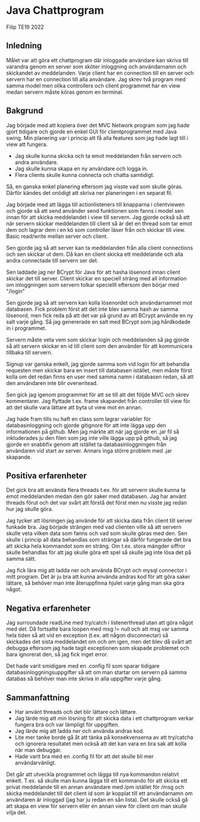 # Java Chattprogram

Filip TE19 2022

## Inledning

Målet var att göra ett chattprogram där inloggade användare kan skriva till varandra genom en server som 
sköter inloggning och användarnamn och skickandet av meddelanden. Varje client har en connection till en 
server och servern har en connection till alla användare. Jag skrev två program med samma model men olika 
controllers och client programmet har en view medan servern måste köras genom en terminal. 

## Bakgrund

Jag började med att kopiera över det MVC Network program som jag hade gjort tidigare och gjorde en enkel 
GUI för clientprogrammet med Java swing. Min planering var i princip att få alla features som jag hade 
lagt till i view att fungera. 

* Jag skulle kunna skicka och ta emot meddelanden från servern och andra 
användare. 
* Jag skulle kunna skapa en ny användare och logga in. 
* Flera clients skulle kunna connecta och chatta samtidigt.

Så, en ganska enkel planering eftersom 
jag visste vad som skulle göras. Därför kändes det onödigt 
att skriva ner planeringen i en separat fil.

Jag började med att lägga till actionlisteners till knapparna i clientviewen och gjorde så att send 
använder send funktionen som fanns i model sen innan för att skicka meddelandet i view till servern. 
Jag gjorde också så att när servern skickar meddelanden till client så är det en thread som tar emot 
dem och lagrar dem i en kö som controller läser från och skickar till view. Basic read/write mellan 
server och client.

Sen gjorde jag så att server kan ta meddelanden från alla client connections och sen skickar ut dem. 
Då kan en client skicka ett meddelande och alla andra connectade till servern ser det.

Sen laddade jag ner BCrypt för Java för att hasha lösenord innan client skickar det till server. 
Client skickar en speciell sträng med all information om inloggningen som servern tolkar speciellt 
eftersom den börjar med "/login" 

Sen gjorde jag så att servern kan kolla lösenordet och användarnamnet mot databasen. Fick problem först 
att det inte blev samma hash av samma lösenord, men fick reda på att det var på grund av att BCrypt 
använde en ny salt varje gång. Så jag genererade en salt med BCrypt som jag hårdkodade in i programmet.

Servern måste veta vem som skickar login och meddelanden så jag gjorde så att 
servern skickar en id till client som den använder för att kommunicera tillbaka till servern. 

Signup var ganska enkelt, jag gjorde samma som vid login för att behandla requesten men skickar 
bara en insert till databasen istället, men måste först kolla om det redan finns en user med samma namn 
i databasen redan, så att den användaren inte blir overwritead.

Sen gick jag igenom programmet för att se till att det följde MVC och skrev kommentarer. Jag flyttade t.ex. 
frame skapandet från controller till view för att det skulle vara lättare att byta ut view mot en annan.

Jag hade fram tills nu haft en class som lagrar variabler för databasinloggning och gjorde gitignore för 
att inte lägga upp den informationen på github. Men jag märkte att när jag gjorde en .jar fil så 
inkluderades ju den filen som jag inte ville lägga upp på github, så jag gjorde en snabbfix genom att 
istället ta databasinloggningen från användaren vid start av server. Annars inga större problem med .jar 
skapande.

## Positiva erfarenheter

Det gick bra att använda flera threads t.ex. för att servern skulle kunna ta emot meddelanden medan den 
gör saker med databasen. Jag har använt threads förut och det var svårt att förstå det först men nu visste 
jag redan hur jag skulle göra.

Jag tycker att lösningen jag använde för att skicka data från client till server funkade bra. 
Jag började strängen med vad clienten ville så att servern skulle veta vilken data som fanns och vad som 
skulle göras med den. Sen skulle i princip all data behandlas som strängar så därför fungerade det bra 
att skicka hela kommandot som en sträng. Om t.ex. stora mängder siffror skulle behandlas för att jag 
skulle göra ett spel så skulle jag inte lösa det på samma sätt.

Jag fick lära mig att ladda ner och använda BCrypt och mysql connector i mitt program. Det är ju bra att 
kunna använda andras kod för att göra saker lättare, så behöver man inte återuppfinna hjulet 
varje gång man ska göra något.

## Negativa erfarenheter

Jag surroundade readLine med try/catch i listenerthread utan att göra något med det. Då fortsatte bara 
loopen med msg != null och att msg var samma hela tiden så att vid en exception (t.ex. att någon disconnectar) 
så skickades det sista meddelandet om och om igen, men det blev då svårt att debugga eftersom jag hade tagit 
exceptionen som skapade problemet och bara ignorerat den, så jag fick inget error.

Det hade varit smidigare med en .config fil som sparar tidigare databasinloggningsuppgifter så att om man 
startar om servern på samma databas så behöver man inte skriva in alla uppgifter varje gång.

## Sammanfattning

* Har använt threads och det blir lättare och lättare.
* Jag lärde mig att min lösning för att skicka data i ett chattprogram verkar fungera bra och var lämpligt 
för uppgiften.
* Jag lärde mig att ladda ner och använda andras kod.
* Lite mer tanke borde gå åt att tänka på konsekvenserna av att try/catcha och ignorera resultatet men 
också att det kan vara en bra sak att kolla när man debuggar.
* Hade varit bra med en .config fil för att det skulle bli mer användarvänligt.

Det går att utveckla programmet och lägga till nya kommandon relativt enkelt. T.ex. så skulle man kunna 
lägga till ett kommando för att skicka ett privat meddelande till en annan användare med /pm istället 
för /msg och skicka meddelandet till det client id som är kopplat till ett användarnamn om användaren 
är inloggad (jag har ju redan en sån lista). Det skulle också gå att skapa en view för servern 
eller en annan view för client om man skulle vilja det.